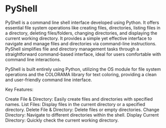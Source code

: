 # PyShell

PyShell is a command line shell interface developed using Python. It offers essential file system operations like creating files, directories, listing files in a directory, deleting files/folders, changing directories, and displaying the current working directory. It provides a simple yet effective interface to navigate and manage files and directories via command-line instructions. PyShell simplifies file and directory management tasks through a straightforward command-based interface, ideal for users comfortable with command line interactions.

PyShell is built entirely using Python, utilizing the OS module for file system operations and the COLORAMA library for text coloring, providing a clean and user-friendly command line interface.

Key Features:

Create File & Directory: Easily create files and directories with specified names.
List Files: Display files in the current directory or a specified directory.
Delete File & Directory: Delete files or empty directories.
Change Directory: Navigate to different directories within the shell.
Display Current Directory: Quickly check the current working directory.

